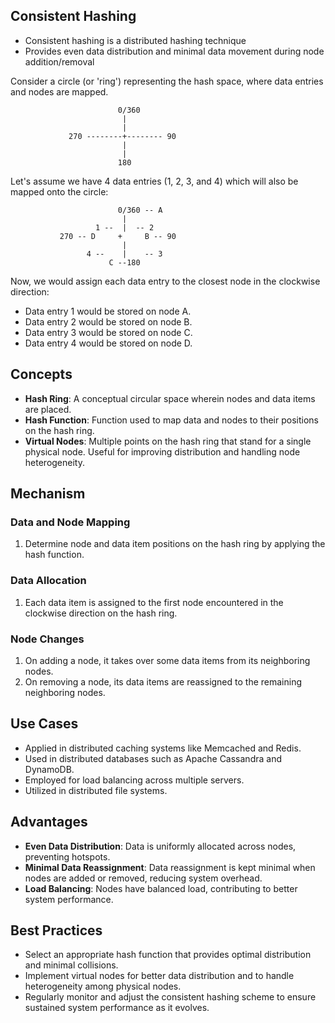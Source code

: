 ## Consistent Hashing
- Consistent hashing is a distributed hashing technique
- Provides even data distribution and minimal data movement during node addition/removal

Consider a circle (or 'ring') representing the hash space, where data entries and nodes are mapped.

```
                        0/360
                         |
                         |
             270 --------+-------- 90
                         |
                         |
                        180
```

Let's assume we have 4 data entries (1, 2, 3, and 4) which will also be mapped onto the circle:

```
                        0/360 -- A
                         |
                   1 --  |  -- 2
           270 -- D     +     B -- 90
                         |
                 4 --    |    -- 3
                      C --180
```

Now, we would assign each data entry to the closest node in the clockwise direction:

- Data entry 1 would be stored on node A.
- Data entry 2 would be stored on node B.
- Data entry 3 would be stored on node C.
- Data entry 4 would be stored on node D.
    
## Concepts

- **Hash Ring**: A conceptual circular space wherein nodes and data items are placed.
- **Hash Function**: Function used to map data and nodes to their positions on the hash ring.
- **Virtual Nodes**: Multiple points on the hash ring that stand for a single physical node. Useful for improving distribution and handling node heterogeneity.

## Mechanism

### Data and Node Mapping

1. Determine node and data item positions on the hash ring by applying the hash function.

### Data Allocation

1. Each data item is assigned to the first node encountered in the clockwise direction on the hash ring.

### Node Changes

1. On adding a node, it takes over some data items from its neighboring nodes.
2. On removing a node, its data items are reassigned to the remaining neighboring nodes.

## Use Cases

- Applied in distributed caching systems like Memcached and Redis.
- Used in distributed databases such as Apache Cassandra and DynamoDB.
- Employed for load balancing across multiple servers.
- Utilized in distributed file systems.

## Advantages

- **Even Data Distribution**: Data is uniformly allocated across nodes, preventing hotspots.
- **Minimal Data Reassignment**: Data reassignment is kept minimal when nodes are added or removed, reducing system overhead.
- **Load Balancing**: Nodes have balanced load, contributing to better system performance.

## Best Practices

- Select an appropriate hash function that provides optimal distribution and minimal collisions.
- Implement virtual nodes for better data distribution and to handle heterogeneity among physical nodes.
- Regularly monitor and adjust the consistent hashing scheme to ensure sustained system performance as it evolves.
